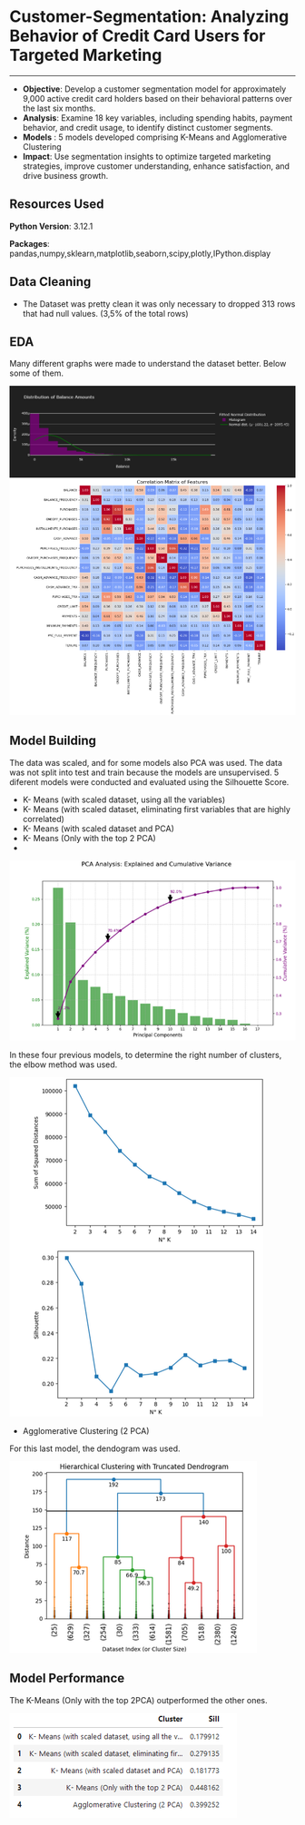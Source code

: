# Customer-Segmentation: Analyzing Behavior of Credit Card Users for Targeted Marketing
---

- **Objective**: Develop a customer segmentation model for approximately 9,000 active credit card holders based on their behavioral patterns over the last six months.
- **Analysis**: Examine 18 key variables, including spending habits, payment behavior, and credit usage, to identify distinct customer segments.
- **Models** : 5 models developed comprising K-Means and Agglomerative Clustering
- **Impact**: Use segmentation insights to optimize targeted marketing strategies, improve customer understanding, enhance satisfaction, and drive business growth.

## Resources Used

**Python Version**: 3.12.1

**Packages**: pandas,numpy,sklearn,matplotlib,seaborn,scipy,plotly,IPython.display

## Data Cleaning

- The Dataset was pretty clean it was only necessary to dropped 313 rows that had null values. (3,5% of the total rows)

## EDA

Many different graphs were made to understand the dataset better. Below some of them. 

![Example Image](images/Distribution_of_balanced_amounts.png)
![Example Image](images/Correlation.png)

## Model Building

The data was scaled, and for some models also PCA was used. The data was not split into test and train because the models are unsupervised.
5 diferent models were conducted and evaluated using the Silhouette Score.

- K- Means (with scaled dataset, using all the variables)
- K- Means (with scaled dataset, eliminating first variables that are highly correlated)
- K- Means (with scaled dataset and PCA)
- K- Means (Only with the top 2 PCA)
- 
![Example Image](images/PCA.png)

In these four previous models, to determine the right number of clusters, the elbow method was used.

![Example Image](images/elbowmethod.png)

- Agglomerative Clustering (2 PCA)

For this last model, the dendogram was used.

![Example Image](images/Dendogram.png)

## Model Performance

The K-Means (Only with the top 2PCA) outperformed the other ones.

![Example Image](images/BestModel.png)


